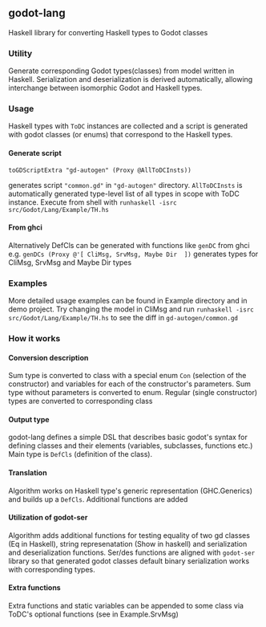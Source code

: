 ## godot-lang
Haskell library for converting Haskell types to Godot classes

### Utility
Generate corresponding Godot types(classes) from model written in Haskell. Serialization and deserialization is derived automatically, allowing interchange between isomorphic Godot and Haskell types.

### Usage

Haskell types with `ToDC` instances are collected and a script is generated with godot classes (or enums) that correspond to the Haskell types.
#### Generate script
```
toGDScriptExtra "gd-autogen" (Proxy @AllToDCInsts))
```
generates script `"common.gd"` in `"gd-autogen"` directory. `AllToDCInsts` is automatically generated type-level list of all types in scope with ToDC instance.
Execute from shell with `runhaskell -isrc src/Godot/Lang/Example/TH.hs`

#### From ghci
Alternatively DefCls can be generated with functions like `genDC` from ghci
e.g. `genDCs (Proxy @'[ CliMsg, SrvMsg, Maybe Dir  ])` generates types for CliMsg, SrvMsg and Maybe Dir types

### Examples
More detailed usage examples can be found in Example directory and in demo project.
Try changing the model in CliMsg and run `runhaskell -isrc src/Godot/Lang/Example/TH.hs` to see the diff in `gd-autogen/common.gd`

### How it works

#### Conversion description
Sum type is converted to class with a special enum `Con` (selection of the constructor) and variables for each of the constructor's parameters.
Sum type without parameters is converted to enum.
Regular (single constructor) types are converted to corresponding class

#### Output type
godot-lang defines a simple DSL that describes basic godot's syntax for defining classes and their elements (variables, subclasses, functions etc.)
Main type is `DefCls` (definition of the class).

#### Translation
Algorithm works on Haskell type's generic representation (GHC.Generics) and builds up a `DefCls`. Additional functions are added

#### Utilization of godot-ser
Algorithm adds additional functions for testing equality of two gd classes (Eq in Haskell), string represenatation (Show in haskell) and serialization and deserialization functions.
Ser/des functions are aligned with `godot-ser` library so that generated godot classes default binary serialization works with corresponding types.

#### Extra functions
Extra functions and static variables can be appended to some class via ToDC's optional functions (see in Example.SrvMsg)

